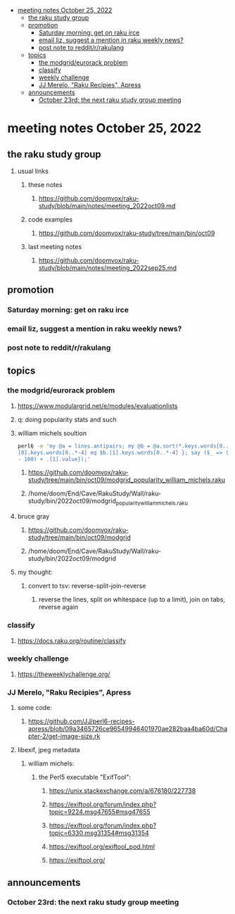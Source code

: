 - [meeting notes October 25, 2022](#orgb8d7bf1)
  - [the raku study group](#org8d13932)
  - [promotion](#org6e02fcb)
    - [Saturday morning: get on raku irce](#org63da801)
    - [email liz, suggest a mention in raku weekly news?](#orge623ce5)
    - [post note to reddit/r/rakulang](#org31c9bd7)
  - [topics](#orga1231be)
    - [the modgrid/eurorack problem](#orgf1c7937)
    - [classify](#orgc4d1f96)
    - [weekly challenge](#orgc73cbd1)
    - [JJ Merelo, "Raku Recipies", Apress](#org954b8ac)
  - [announcements](#org221d982)
    - [October 23rd: the next raku study group meeting](#orge5c6a22)


<a id="orgb8d7bf1"></a>

# meeting notes October 25, 2022


<a id="org8d13932"></a>

## the raku study group

1.  usual links

    1.  these notes
    
        1.  <https://github.com/doomvox/raku-study/blob/main/notes/meeting_2022oct09.md>
    
    2.  code examples
    
        1.  <https://github.com/doomvox/raku-study/tree/main/bin/oct09>
    
    3.  last meeting notes
    
        1.  <https://github.com/doomvox/raku-study/blob/main/notes/meeting_2022sep25.md>


<a id="org6e02fcb"></a>

## promotion


<a id="org63da801"></a>

### Saturday morning: get on raku irce


<a id="orge623ce5"></a>

### email liz, suggest a mention in raku weekly news?


<a id="org31c9bd7"></a>

### post note to reddit/r/rakulang


<a id="orga1231be"></a>

## topics


<a id="orgf1c7937"></a>

### the modgrid/eurorack problem

1.  <https://www.modulargrid.net/e/modules/evaluationlists>

2.  q: doing popularity stats and such

3.  william michels soultion

    ```sh
    perl6 -e 'my @a = lines.antipairs; my @b = @a.sort(*.keys.words[0..*-3]).rotor(2 => -1); my @c; do for @b -> $b { @c.push($b) if $b.
    [0].keys.words[0..*-4] eq $b.[1].keys.words[0..*-4] }; say ($_ => (.[0].value - 100) + .[1].value).antipairs for @c.sort( { (.[0].value
    - 100) + .[1].value});'
    ```
    
    1.  <https://github.com/doomvox/raku-study/tree/main/bin/oct09/modgrid_popularity_william_michels.raku>
    
    2.  /home/doom/End/Cave/RakuStudy/Wall/raku-study/bin/2022oct09/modgrid<sub>popularity</sub><sub>william</sub><sub>michels.raku</sub>

4.  bruce gray

    1.  <https://github.com/doomvox/raku-study/tree/main/bin/oct09/modgrid>
    
    2.  /home/doom/End/Cave/RakuStudy/Wall/raku-study/bin/2022oct09/modgrid

5.  my thought:

    1.  convert to tsv: reverse-split-join-reverse
    
        1.  reverse the lines, split on whitespace (up to a limit), join on tabs, reverse again


<a id="orgc4d1f96"></a>

### classify

1.  <https://docs.raku.org/routine/classify>


<a id="orgc73cbd1"></a>

### weekly challenge

1.  <https://theweeklychallenge.org/>


<a id="org954b8ac"></a>

### JJ Merelo, "Raku Recipies", Apress

1.  some code:

    1.  <https://github.com/JJ/perl6-recipes-apress/blob/09a3465726ce96549946401970ae282baa4ba60d/Chapter-2/get-image-size.rk>

2.  libexif, jpeg metadata

    1.  william michels:
    
        1.  the Perl5 executable "ExifTool":
        
            1.  <https://unix.stackexchange.com/a/676180/227738>
            
            2.  <https://exiftool.org/forum/index.php?topic=9224.msg47655#msg47655>
            
            3.  <https://exiftool.org/forum/index.php?topic=6330.msg31354#msg31354>
            
            4.  <https://exiftool.org/exiftool_pod.html>
            
            5.  <https://exiftool.org/>


<a id="org221d982"></a>

## announcements


<a id="orge5c6a22"></a>

### October 23rd: the next raku study group meeting
